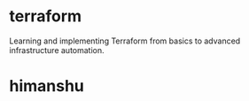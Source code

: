 # terraform
Learning and implementing Terraform from basics to advanced infrastructure automation.
# himanshu

